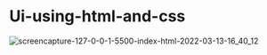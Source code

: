# Ui-using-html-and-css
![screencapture-127-0-0-1-5500-index-html-2022-03-13-16_40_12](https://user-images.githubusercontent.com/94356975/158057005-ee62fd7a-8e4a-4a68-83a5-5ed1f8e6f427.png)

